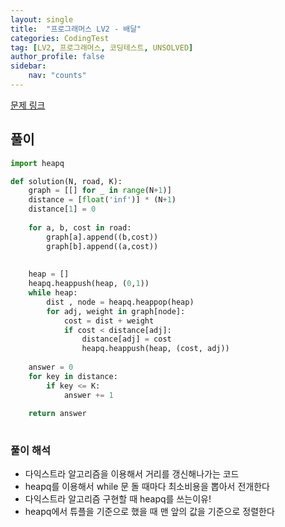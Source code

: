 ```yaml
---
layout: single
title:  "프로그래머스 LV2 - 배달"
categories: CodingTest
tag: [LV2, 프로그래머스, 코딩테스트, UNSOLVED]
author_profile: false
sidebar: 
    nav: "counts"
---
```


[문제 링크](https://school.programmers.co.kr/learn/courses/30/lessons/12978)


## 풀이

```python
import heapq

def solution(N, road, K):
    graph = [[] for _ in range(N+1)]
    distance = [float('inf')] * (N+1)
    distance[1] = 0
    
    for a, b, cost in road:
        graph[a].append((b,cost))
        graph[b].append((a,cost))
    
    
    heap = []
    heapq.heappush(heap, (0,1))
    while heap:
        dist , node = heapq.heappop(heap)
        for adj, weight in graph[node]:
            cost = dist + weight
            if cost < distance[adj]:
                distance[adj] = cost
                heapq.heappush(heap, (cost, adj))
                
    answer = 0
    for key in distance:
        if key <= K:
            answer += 1
            
    return answer  
    
```

### 풀이 해석
- 다익스트라 알고리즘을 이용해서 거리를 갱신해나가는 코드
- heapq를 이용해서 while 문 돌 때마다 최소비용을 뽑아서 전개한다
- 다익스트라 알고리즘 구현할 때 heapq를 쓰는이유!
- heapq에서 튜플을 기준으로 했을 때 맨 앞의 값을 기준으로 정렬한다
